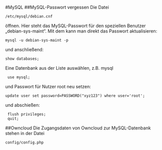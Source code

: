 #MySQL
##MySQL-Passwort vergessen
Die Datei
 
    /etc/mysql/debian.cnf

öffnen. Hier steht das MySQL-Passwort für den speziellen Benutzer „debian-sys-maint“.
Mit dem kann man direkt das Passwort aktualisieren:

    mysql -u debian-sys-maint -p

und anschließend:

    show databases;
 
 Eine Datenbank aus der Liste auswählen, z.B. mysql
 
     use mysql;
     
 und Passwort für Nutzer root neu setzen:
 
    update user set password=PASSWORD("xyz123") where user='root'; 
    
 und abschießen:

     flush privileges;
     quit;
 

##Owncloud
Die Zugangsdaten von Owncloud zur MySQL-Datenbank stehen in der Datei
    
    config/config.php
 
 
